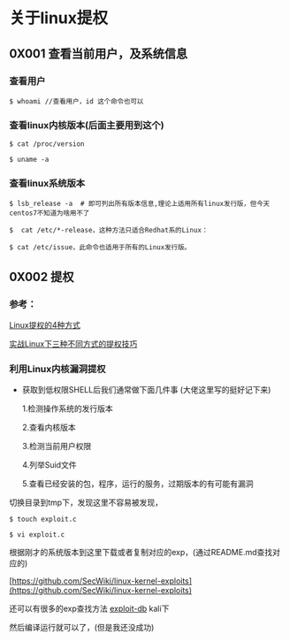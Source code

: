 # 关于linux提权

## 0X001 查看当前用户，及系统信息

### 查看用户

`$ whoami //查看用户，id 这个命令也可以`

### 查看linux内核版本\(后面主要用到这个\)

`$ cat /proc/version`

`$ uname -a`

### 查看linux系统版本

`$ lsb_release -a  # 即可列出所有版本信息,理论上适用所有linux发行版，但今天centos7不知道为啥用不了`

`$  cat /etc/*-release，这种方法只适合Redhat系的Linux：`

`$ cat /etc/issue，此命令也适用于所有的Linux发行版。`

## 0X002 提权

### 参考：

 [Linux提权的4种方式](https://www.anquanke.com/post/id/85002)

 [实战Linux下三种不同方式的提权技巧](https://www.anquanke.com/post/id/84466)

###  **利用Linux内核漏洞提权**

* 获取到低权限SHELL后我们通常做下面几件事 \(大佬这里写的挺好记下来\)

  1.检测操作系统的发行版本

  2.查看内核版本

  3.检测当前用户权限

  4.列举Suid文件

  5.查看已经安装的包，程序，运行的服务，过期版本的有可能有漏洞

切换目录到tmp下，发现这里不容易被发现，

`$ touch exploit.c`

`$ vi exploit.c`

根据刚才的系统版本到这里下载或者复制对应的exp，\(通过README.md查找对应的\)

[https://github.com/SecWiki/linux-kernel-exploits](https://github.com/SecWiki/linux-kernel-exploits)

还可以有很多的exp查找方法
[exploit-db](https://www.exploit-db.com/)
kali下

然后编译运行就可以了，\(但是我还没成功\)
